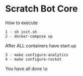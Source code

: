 # Scratch Bot Core

How to execute
```
1 - sh init.sh
2 - docker-compose up
```
After ALL containers have start up
```
3 - make configure-analytics
4 - make configure-rocket
```

You have all done \o
